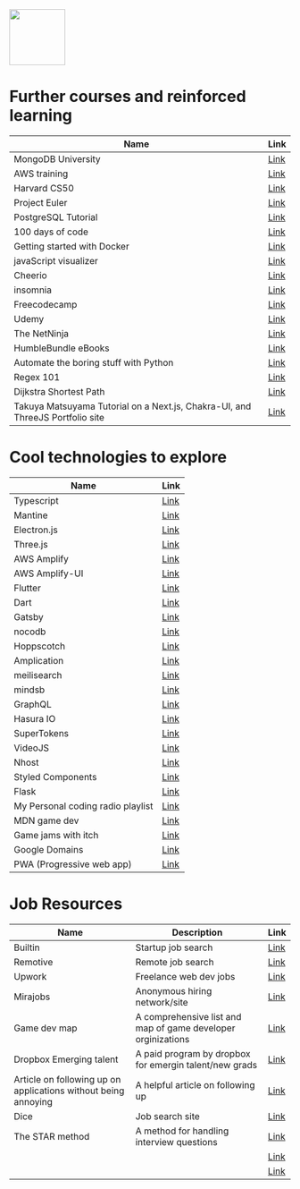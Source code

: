 <img src="https://i.imgur.com/2y0Lyzy.png" height="100">

# Further courses and reinforced learning
| Name | Link |
|---|---|
| MongoDB University | [Link](https://university.mongodb.com/) |
| AWS training | [Link](https://aws.amazon.com/training) |
| Harvard CS50 | [Link](https://pll.harvard.edu/course/cs50-introduction-computer-science) |
| Project Euler | [Link](https://projecteuler.net/) |
| PostgreSQL Tutorial | [Link](https://www.postgresqltutorial.com/) |
| 100 days of code | [Link](https://www.100daysofcode.com/) |
| Getting started with Docker | [Link](https://docs.docker.com/get-started/) |
| javaScript visualizer | [Link](https://pythontutor.com/javascript.html#mode=edit) |
| Cheerio | [Link](https://www.npmjs.com/package/cheerio) |
| insomnia | [Link](https://insomnia.rest/) |
| Freecodecamp | [Link](https://www.freecodecamp.org/learn/) |
| Udemy | [Link](https://www.udemy.com/course/master-the-coding-interview-data-structures-algorithms/) |
| The NetNinja | [Link](https://www.youtube.com/c/TheNetNinja) |
| HumbleBundle eBooks | [Link](https://www.humblebundle.com/books?hmb_source=navbar) |
| Automate the boring stuff with Python | [Link](https://automatetheboringstuff.com/) |
| Regex 101 | [Link](https://regex101.com/) |
| Dijkstra Shortest Path | [Link](https://www.cs.usfca.edu/~galles/visualization/Dijkstra.html) |
| Takuya Matsuyama Tutorial on a Next.js, Chakra-UI, and ThreeJS Portfolio site | [Link](https://youtu.be/bSMZgXzC9AA) |

# Cool technologies to explore
| Name | Link |
|---|---|
| Typescript | [Link](https://www.typescriptlang.org/docs/) |
| Mantine | [Link](https://mantine.dev/) |
| Electron.js | [Link](https://www.electronjs.org/) |
| Three.js | [Link](https://threejs.org/) |
| AWS Amplify | [Link](https://docs.amplify.aws/) |
| AWS Amplify-UI | [Link](https://ui.docs.amplify.aws/react) |
| Flutter | [Link](https://flutter.dev/) |
| Dart | [Link](https://dart.dev/) |
| Gatsby | [Link](https://www.gatsbyjs.com/docs/tutorial/) |
| nocodb | [Link](https://www.nocodb.com/) |
| Hoppscotch | [Link](https://hoppscotch.io/) |
| Amplication | [Link](https://github.com/amplication/amplication) |
| meilisearch | [Link](https://github.com/meilisearch/meilisearch) |
| mindsb | [Link](https://mindsdb.com/) |
| GraphQL | [Link](https://graphql.org/) |
| Hasura IO | [Link](https://hasura.io/) |
| SuperTokens | [Link](https://github.com/supertokens) |
| VideoJS | [Link](https://videojs.com/) |
| Nhost | [Link](https://docs.nhost.io/) |
| Styled Components | [Link](https://styled-components.com/) |
| Flask | [Link](https://palletsprojects.com/p/flask/) |
| My Personal coding radio playlist | [Link](https://youtube.com/playlist?list=PLp-WKzHeBIIIySj-YmuwuJ33Wi8OwQ3cZ) |
| MDN game dev | [Link](https://developer.mozilla.org/en-US/docs/Games) |
| Game jams with itch | [Link](https://itch.io/jams) |
| Google Domains | [Link](https://www.google.com/aclk?sa=l&ai=DChcSEwjMrfWtw8f4AhXIHq0GHfmdD0EYABAAGgJwdg&sig=AOD64_0ykgtCh9OI4mluhIefSakPHkOj5g&q&adurl&ved=2ahUKEwjf9-itw8f4AhXIEEQIHXLIDoYQ0Qx6BAgDEAE) |
| PWA (Progressive web app) | [Link](https://simplepwa.com/) |

# Job Resources
| Name | Description | Link |
|---|---|---|
| Builtin | Startup job search | [Link](https://builtin.com/) |
| Remotive | Remote job search | [Link](https://remotive.com/) |
| Upwork | Freelance web dev jobs | [Link](https://www.upwork.com/) |
| Mirajobs | Anonymous hiring network/site | [Link](https://mirajobs.com/) |
| Game dev map | A comprehensive list and map of game developer orginizations | [Link](https://www.gamedevmap.com/index.php) |
| Dropbox Emerging talent | A paid program by dropbox for emergin talent/new grads | [Link](https://www.dropbox.com/jobs/teams/emerging-talent) |
| Article on following up on applications without being annoying | A helpful article on following up | [Link](https://www.themuse.com/advice/how-to-follow-up-on-a-job-application-an-email-template) |
| Dice | Job search site | [Link](https://www.dice.com/) |
| The STAR method | A method for handling interview questions | [Link](https://lethain.com/star-method/) |
|  |  | [Link]() |
|  |  | [Link]() |